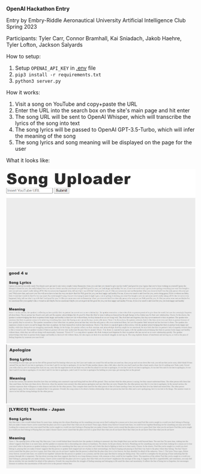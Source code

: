 **OpenAI Hackathon Entry**

Entry by Embry-Riddle Aeronautical University Artificial Intelligence Club
Spring 2023

Participants: Tyler Carr, Connor Bramhall, Kai Sniadach, Jakob Haehre, Tyler Lofton, Jackson Salyards

How to setup:

1. Setup `OPENAI_API_KEY` in [.env](.env) file 
2. `pip3 install -r requirements.txt`
3. `python3 server.py`

How it works:

1. Visit a song on YouTube and copy+paste the URL
2. Enter the URL into the search box on the site's main page and hit enter
3. The song URL will be sent to OpenAI Whisper, which will transcribe the lyrics of the song into text
4. The song lyrics will be passed to OpenAI GPT-3.5-Turbo, which will infer the meaning of the song
5. The song lyrics and song meaning will be displayed on the page for the user

What it looks like:

![Home page](screenshots/Screenshot%202023-04-26%20105206.png)
![Example 1](screenshots/example1.png)
![Example 2](screenshots/example2.png)
![Example 3](screenshots/example3.png)